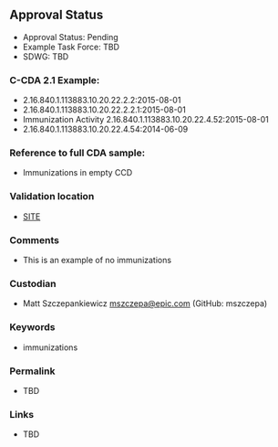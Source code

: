 ## Approval Status 
* Approval Status: Pending
* Example Task Force: TBD
* SDWG: TBD   

### C-CDA 2.1 Example:
* 2.16.840.1.113883.10.20.22.2.2:2015-08-01
* 2.16.840.1.113883.10.20.22.2.2.1:2015-08-01
* Immunization Activity 2.16.840.1.113883.10.20.22.4.52:2015-08-01
* 2.16.840.1.113883.10.20.22.4.54:2014-06-09

### Reference to full CDA sample:
* Immunizations in empty CCD

### Validation location
* [SITE](https://site.healthit.gov/sandbox-ccda/ccda-validator)

### Comments
* This is an example of no immunizations

### Custodian
* Matt Szczepankiewicz mszczepa@epic.com (GitHub: mszczepa)

### Keywords
* immunizations

### Permalink
* TBD

### Links
* TBD
